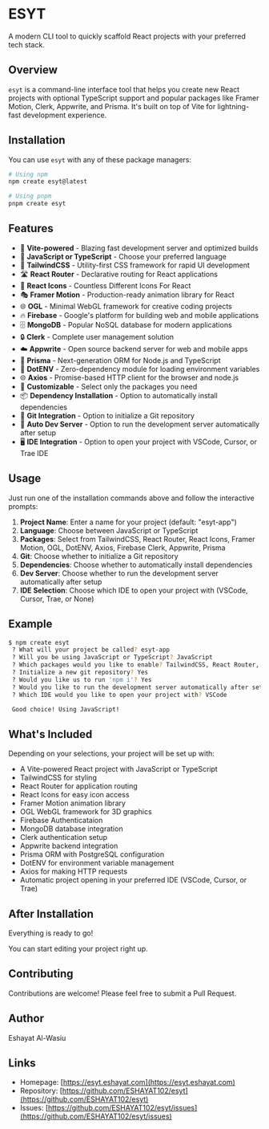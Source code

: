 # ESYT

A modern CLI tool to quickly scaffold React projects with your preferred tech stack.

## Overview

`esyt` is a command-line interface tool that helps you create new React projects with optional TypeScript support and popular packages like Framer Motion, Clerk, Appwrite, and Prisma. It's built on top of Vite for lightning-fast development experience.

## Installation

You can use `esyt` with any of these package managers:

```bash
# Using npm
npm create esyt@latest

# Using pnpm
pnpm create esyt

```

## Features

- 🚀 **Vite-powered** - Blazing fast development server and optimized builds
- 🔄 **JavaScript or TypeScript** - Choose your preferred language
- 🎨 **TailwindCSS** - Utility-first CSS framework for rapid UI development
- 🛣️ **React Router** - Declarative routing for React applications
- 💖 **React Icons** - Countless Different Icons For React
- 🎭 **Framer Motion** - Production-ready animation library for React
- 🌐 **OGL** - Minimal WebGL framework for creative coding projects
- 🔥 **Firebase** - Google's platform for building web and mobile applications
- 🗄️ **MongoDB** - Popular NoSQL database for modern applications
- 🔒 **Clerk** - Complete user management solution
- ☁️ **Appwrite** - Open source backend server for web and mobile apps
- 💾 **Prisma** - Next-generation ORM for Node.js and TypeScript
- 🔑 **DotENV** - Zero-dependency module for loading environment variables
- 🌐 **Axios** - Promise-based HTTP client for the browser and node.js
- 🧩 **Customizable** - Select only the packages you need
- 📦 **Dependency Installation** - Option to automatically install dependencies
- 🔄 **Git Integration** - Option to initialize a Git repository
- 🚀 **Auto Dev Server** - Option to run the development server automatically after setup
- 🖥️ **IDE Integration** - Option to open your project with VSCode, Cursor, or Trae IDE

## Usage

Just run one of the installation commands above and follow the interactive prompts:

1. **Project Name**: Enter a name for your project (default: "esyt-app")
2. **Language**: Choose between JavaScript or TypeScript
3. **Packages**: Select from TailwindCSS, React Router, React Icons, Framer Motion, OGL, DotENV, Axios, Firebase Clerk, Appwrite, Prisma
4. **Git**: Choose whether to initialize a Git repository
5. **Dependencies**: Choose whether to automatically install dependencies
6. **Dev Server**: Choose whether to run the development server automatically after setup
7. **IDE Selection**: Choose which IDE to open your project with (VSCode, Cursor, Trae, or None)

## Example

```bash
$ npm create esyt
 ? What will your project be called? esyt-app
 ? Will you be using JavaScript or TypeScript? JavaScript
 ? Which packages would you like to enable? TailwindCSS, React Router, React Icons, DotENV, Axios, Firebase
 ? Initialize a new git repository? Yes
 ? Would you like us to run 'npm i'? Yes
 ? Would you like to run the development server automatically after setup? Yes
 ? Which IDE would you like to open your project with? VSCode

 Good choice! Using JavaScript!
```

## What's Included

Depending on your selections, your project will be set up with:

- A Vite-powered React project with JavaScript or TypeScript
- TailwindCSS for styling
- React Router for application routing
- React Icons for easy icon access
- Framer Motion animation library
- OGL WebGL framework for 3D graphics
- Firebase Authenticataion
- MongoDB database integration
- Clerk authentication setup
- Appwrite backend integration
- Prisma ORM with PostgreSQL configuration
- DotENV for environment variable management
- Axios for making HTTP requests
- Automatic project opening in your preferred IDE (VSCode, Cursor, or Trae)

## After Installation

Everything is ready to go!

You can start editing your project right up.

## Contributing

Contributions are welcome! Please feel free to submit a Pull Request.

## Author

Eshayat Al-Wasiu

## Links

- Homepage: [https://esyt.eshayat.com](https://esyt.eshayat.com)
- Repository: [https://github.com/ESHAYAT102/esyt](https://github.com/ESHAYAT102/esyt)
- Issues: [https://github.com/ESHAYAT102/esyt/issues](https://github.com/ESHAYAT102/esyt/issues)
